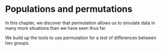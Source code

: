 # Populations and permutations

In this chapter, we discover that permutation allows us to simulate data in
many more situations than we have seen thus far.

We build up the tools to use permutation for a test of differences between two
groups.
